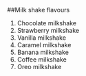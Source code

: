 ##Milk shake flavours

1. Chocolate milkshake
2. Strawberry milkshake
3. Vanilla milkshake
4. Caramel milkshake
5. Banana milkshake
6. Coffee milkshake
7. Oreo milkshake
